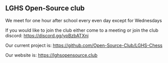 ## LGHS Open-Source club

We meet for one hour after school every even day except for Wednesdays

If you would like to join the club either come to a meeting or join the club discord: https://discord.gg/ypBzbATXnj

Our current project is: https://github.com/Open-Source-Club/LGHS-Chess

Our website is: https://lghsopensource.club
